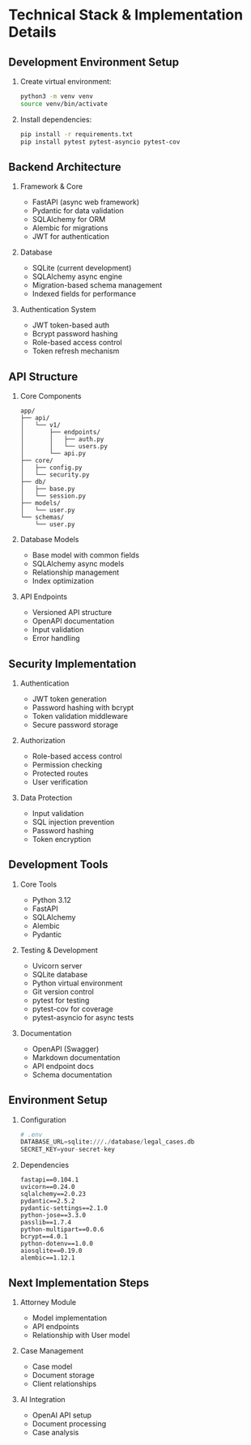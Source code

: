# Technical Stack & Implementation Details

## Development Environment Setup
1. Create virtual environment:
   ```bash
   python3 -m venv venv
   source venv/bin/activate
   ```
2. Install dependencies:
   ```bash
   pip install -r requirements.txt
   pip install pytest pytest-asyncio pytest-cov
   ```

## Backend Architecture
1. Framework & Core
   - FastAPI (async web framework)
   - Pydantic for data validation
   - SQLAlchemy for ORM
   - Alembic for migrations
   - JWT for authentication

2. Database
   - SQLite (current development)
   - SQLAlchemy async engine
   - Migration-based schema management
   - Indexed fields for performance

3. Authentication System
   - JWT token-based auth
   - Bcrypt password hashing
   - Role-based access control
   - Token refresh mechanism

## API Structure
1. Core Components
   ```
   app/
   ├── api/
   │   └── v1/
   │       ├── endpoints/
   │       │   ├── auth.py
   │       │   └── users.py
   │       └── api.py
   ├── core/
   │   ├── config.py
   │   └── security.py
   ├── db/
   │   ├── base.py
   │   └── session.py
   ├── models/
   │   └── user.py
   └── schemas/
       └── user.py
   ```

2. Database Models
   - Base model with common fields
   - SQLAlchemy async models
   - Relationship management
   - Index optimization

3. API Endpoints
   - Versioned API structure
   - OpenAPI documentation
   - Input validation
   - Error handling

## Security Implementation
1. Authentication
   - JWT token generation
   - Password hashing with bcrypt
   - Token validation middleware
   - Secure password storage

2. Authorization
   - Role-based access control
   - Permission checking
   - Protected routes
   - User verification

3. Data Protection
   - Input validation
   - SQL injection prevention
   - Password hashing
   - Token encryption

## Development Tools
1. Core Tools
   - Python 3.12
   - FastAPI
   - SQLAlchemy
   - Alembic
   - Pydantic

2. Testing & Development
   - Uvicorn server
   - SQLite database
   - Python virtual environment
   - Git version control
   - pytest for testing
   - pytest-cov for coverage
   - pytest-asyncio for async tests

3. Documentation
   - OpenAPI (Swagger)
   - Markdown documentation
   - API endpoint docs
   - Schema documentation

## Environment Setup
1. Configuration
   ```python
   # .env
   DATABASE_URL=sqlite:///./database/legal_cases.db
   SECRET_KEY=your-secret-key
   ```

2. Dependencies
   ```
   fastapi==0.104.1
   uvicorn==0.24.0
   sqlalchemy==2.0.23
   pydantic==2.5.2
   pydantic-settings==2.1.0
   python-jose==3.3.0
   passlib==1.7.4
   python-multipart==0.0.6
   bcrypt==4.0.1
   python-dotenv==1.0.0
   aiosqlite==0.19.0
   alembic==1.12.1
   ```

## Next Implementation Steps
1. Attorney Module
   - Model implementation
   - API endpoints
   - Relationship with User model

2. Case Management
   - Case model
   - Document storage
   - Client relationships

3. AI Integration
   - OpenAI API setup
   - Document processing
   - Case analysis